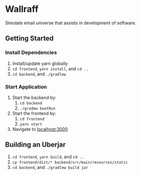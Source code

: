 # Wallraff

Simulate email universe that assists in development of software.

## Getting Started

### Install Dependencies

1. Install/update yarn globally
1. `cd frontend`, `yarn install`, and `cd ..`
1. `cd backend`, and `./gradlew`

### Start Application

1. Start the backend by:
    1. `cd backend`
    1. `./gradew bootRun`
1. Start the frontend by:
    1. `cd frontend`
    1. `yarn start`
1. Navigate to [localhost:3000](http://localhost:3000)

## Building an Uberjar

1. `cd frontend`, `yarn build`, and `cd ..`
1. `cp frontend/dist/* backend/src/main/resources/static`
1. `cd backend`, and `./gradlew build jar`
